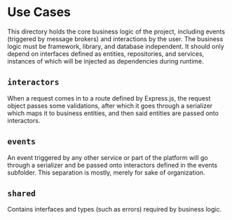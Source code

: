 # Use Cases

This directory holds the core business logic of the project, including events (triggered by message brokers) and interactions by the user. The business logic must be framework, library, and database independent. It should only depend on interfaces defined as entities, repositories, and services, instances of which will be injected as dependencies during runtime.

## `interactors`

When a request comes in to a route defined by Express.js, the request object passes some validations, after which it goes through a serializer which maps it to business entities, and then said entities are passed onto interactors. 

## `events`

An event triggered by any other service or part of the platform will go through a serializer and be passed onto interactors defined in the events subfolder. This separation is mostly, merely for sake of organization.

## `shared`

Contains interfaces and types (such as errors) required by business logic.